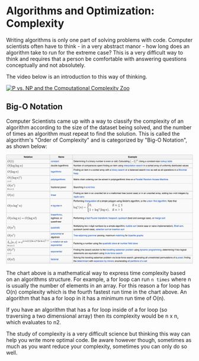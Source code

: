 # Algorithms and Optimization: Complexity
Writing algorithms is only one part of solving problems with code. Computer scientists often have to think - in a very abstract manor - how long does an algorithm take to run for the extreme case? This is a very difficult way to think and requires that a person be comfortable with answering questions conceptually and not absolutely.

The video below is an introduction to this way of thinking.

[![P vs. NP and the Computational Complexity Zoo](https://i.ytimg.com/vi/YX40hbAHx3s/maxresdefault.jpg?sqp=-oaymwEmCIAKENAF8quKqQMa8AEB-AH-CYAC0AWKAgwIABABGGUgZShlMA8=&rs=AOn4CLAZW5uTsaVWKgi2Cxbzqoza7cujdA)](https://www.youtube.com/watch?v=YX40hbAHx3s&ab_channel=hackerdashery "P vs. NP and the Computational Complexity Zoo")

## Big-O Notation
Computer Scientists came up with a way to classify the complexity of an algorithm according to the size of the dataset being solved, and the number of times an algorithm must repeat to find the solution. This is called the algorithm's "Order of Complexity" and is categorized by "Big-O Notation", as shown below:

![Big O notation](./bigonotation.png)

The chart above is a mathematical way to express time complexity based on an algorithms structure. For example, a for loop can run `n times` where n is usually the number of elements in an array. For this reason a for loop has O(n) complexity which is the fourth fastest run time in the chart above. An algorithm that has a for loop in it has a minimum run time of O(n).

If you have an algorithm that has a for loop inside of a for loop (so traversing a two dimensional array) then its complexity would be n x n, which evaluates to n2.

The study of complexity is a very difficult science but thinking this way can help you write more optimal code. Be aware however though, sometimes as much as you want reduce your complexity, sometimes you can only do so well.